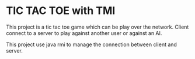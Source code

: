 # TIC TAC TOE with TMI

This project is a tic tac toe game which can be play over the network.
Client connect to a server to play against another user or against an AI.

This project use java rmi to manage the connection between client and server.
